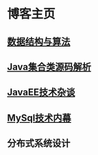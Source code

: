 # 博客主页

## [数据结构与算法](http://blog.zhoulychn.com/algorithm/center.html)

## [Java集合类源码解析](http://blog.zhoulychn.com/JavaSE/center.html)

## [JavaEE技术杂谈](http://blog.zhoulychn.com/JavaEE/center.html)

## [MySql技术内幕](http://blog.zhoulychn.com/MySql/center.html)

## 分布式系统设计

